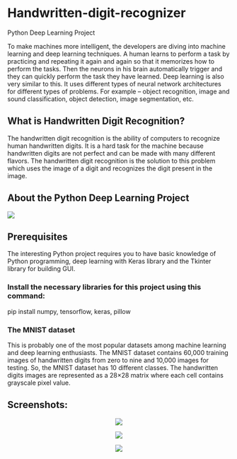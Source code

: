 # Handwritten-digit-recognizer
Python Deep Learning Project

To make machines more intelligent, the developers are diving into machine learning and deep learning techniques. 
A human learns to perform a task by practicing and repeating it again and again so that it memorizes how to perform the tasks. 
Then the neurons in his brain automatically trigger and they can quickly perform the task they have learned. Deep learning is also very similar to this. 
It uses different types of neural network architectures for different types of problems. For example – object recognition, image and sound classification, 
object detection, image segmentation, etc.

<h2>What is Handwritten Digit Recognition?</h2>

The handwritten digit recognition is the ability of computers to recognize human handwritten digits. It is a hard task for the machine because handwritten digits are not perfect and can be made with many different flavors. The handwritten digit recognition is the solution to this problem which uses the image of a digit and recognizes the digit present in the image.

<h2>About the Python Deep Learning Project</h2>

<p><img src="https://data-flair.training/blogs/wp-content/uploads/sites/2/2020/01/python-deep-learning-project-handwritten-digit-recognition.gif"></p>

<h2>Prerequisites</h2>
The interesting Python project requires you to have basic knowledge of Python programming, deep learning with Keras library and the Tkinter library for building GUI.

<h3>Install the necessary libraries for this project using this command:</h3>
pip install numpy, tensorflow, keras, pillow

<h3>The MNIST dataset</h3>
This is probably one of the most popular datasets among machine learning and deep learning enthusiasts. The MNIST dataset contains 60,000 training images of handwritten digits from zero to nine and 10,000 images for testing. So, the MNIST dataset has 10 different classes. The handwritten digits images are represented as a 28×28 matrix where each cell contains grayscale pixel value.


<h2>Screenshots:</h2>
<p align="center"><img src="https://data-flair.training/blogs/wp-content/uploads/sites/2/2020/01/python-machine-learning-project-output-as-number-2.png"></p>
<p align="center"><img src="https://data-flair.training/blogs/wp-content/uploads/sites/2/2020/01/python-machine-learning-project-output-as-number-5.png)"></p>
<p align="center"><img src="https://data-flair.training/blogs/wp-content/uploads/sites/2/2020/01/python-project-output-as-number-6.png"></p>
